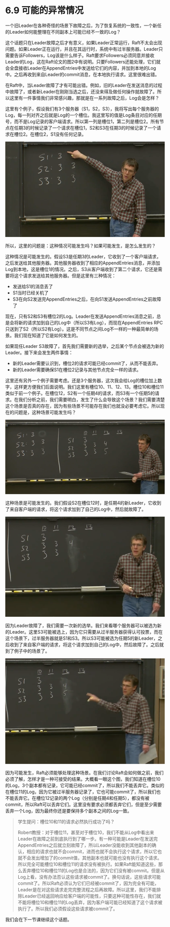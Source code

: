 # 6.9 可能的异常情况

一个旧Leader在各种奇怪的场景下故障之后，为了恢复系统的一致性，一个新任的Leader如何能整理在不同副本上可能已经不一致的Log？

这个话题只在Leader故障之后才有意义，如果Leader正常运行，Raft不太会出现问题。如果Leader正在运行，并且在其运行时，系统中有过半服务器。Leader只需要告诉Followers，Log该是什么样子。Raft要求Followers必须同意并接收Leader的Log，这在Raft论文的图2中有说明。只要Followers还能处理，它们就会全盘接收Leader在AppendEntries中发送给它们的内容，并加到本地的Log中。之后再收到来自Leader的commit消息，在本地执行请求。这里很难出错。

在Raft中，当Leader故障了才有可能出错。例如，旧的Leader在发送消息的过程中故障了，或者新Leader在刚刚当选之后，还没来得及做任何操作就故障了。所以这里有一件事情我们非常感兴趣，那就是在一系列故障之后，Log会是怎样？

这里有个例子，假设我们有3个服务器（S1，S2，S3），我将写出每个服务器的Log，每一列对齐之后就是Log的一个槽位。我这里写的值是Log条目对应的任期号，而不是Log记录的客户端请求。所以第一列是槽位1，第二列是槽位2。所有节点在任期3的时候记录了一个请求在槽位1，S2和S3在任期3的时候记录了一个请求在槽位2。在槽位2，S1没有任何记录。&#x20;

![](<../.gitbook/assets/image (39).png>)

所以，这里的问题是：这种情况可能发生吗？如果可能发生，是怎么发生的？

这种情况是可能发生的。假设S3是任期3的Leader，它收到了一个客户端请求，之后发送给其他服务器。其他服务器收到了相应的AppendEntries消息，并添加Log到本地，这是槽位1的情况。之后，S3从客户端收到了第二个请求，它还是需要将这个请求发送给其他服务器。但是这里有三种情况：

* 发送给S1的消息丢了
* S1当时已经关机了
* S3在向S2发送完AppendEntries之后，在向S1发送AppendEntries之前故障了

现在，只有S2和S3有槽位2的Log。Leader在发送AppendEntries消息之前，总是会将新的请求加到自己的Log中（所以S3有Log），而现在AppendEntries RPC只送到了S2（所以S2有Log）。这是不同节点之间Log不一样的一种最简单的场景。我们现在知道了它是如何发生的。

如果现任Leader S3故障了，首先我们需要新的选举，之后某个节点会被选为新的Leader。接下来会发生两件事情：

* 新的Leader需要认识到，槽位2的请求可能已经commit了，从而不能丢弃。
* 新的Leader需要确保S1在槽位2记录与其他节点完全一样的请求。

这里还有另外一个例子需要考虑。还是3个服务器，这次我会给Log的槽位加上数字，这样更方便我们后面说明。我们这里有槽位10、11、12、13。槽位10和槽位11类似于前一个例子。在槽位12，S2有一个任期4的请求，而S3有一个任期5的请求。在我们分析之前，我们需要明白，发生了什么会导致这个场景？我们需要清楚这个场景是否真的存在，因为有些场景不可能存在我们也就没必要考虑它。所以现在的问题是，这种场景可能发生吗？

![](<../.gitbook/assets/image (40).png>)

这种场景是可能发生的。我们假设S2在槽位12时，是任期4的新Leader，它收到了来自客户端的请求，将这个请求加到了自己的Log中，然后就故障了。

![](<../.gitbook/assets/image (41).png>)

因为Leader故障了，我们需要一次新的选举。我们来看哪个服务器可以被选为新的Leader。这里S3可能被选上，因为它只需要从过半服务器获得认可投票，而在这个场景下，过半服务器就是S1和S3。所以S3可能被选为任期5的新Leader，之后收到了来自客户端的请求，将这个请求加到自己的Log中，然后故障了。之后就到了例子中的场景了。

![](<../.gitbook/assets/image (42).png>)

因为可能发生，Raft必须能够处理这种场景。在我们讨论Raft会如何做之前，我们必须了解，怎样才是一种可接受的结果。大概看一眼这个图，我们知道在槽位10的Log，3个副本都有记录，它可能已经commit了，所以我们不能丢弃它。类似的在槽位11的Log，因为它被过半服务器记录了，它也可能commit了，所以我们也不能丢弃它。在槽位12记录的两个Log（分别是任期4和任期5），都没有被commit，所以Raft可以丢弃它们。这里没有要求必须都丢弃它们，但是至少需要丢弃一个Log，因为最终你还是要保持多个副本之间的Log一致。

> 学生提问：槽位10和11的请求必然执行成功了吗？
>
> Robert教授：对于槽位11，甚至对于槽位10，我们不能从Log中看出来Leader在故障之前到底执行到了哪一步。有一种可能是Leader在发送完AppendEntries之后就立刻故障了，所以Leader没能收到其他副本的确认，相应的请求也就不会commit，进而也就不会执行这个请求，所以它也就不会发出增加了的commit值，其他副本也就可能也没有执行这个请求。所以完全可能槽位10和槽位11的请求没有被执行。如果Raft能知道这些，那么丢弃槽位10和槽位11的Log也是合法的，因为它们没有被commit。但是从Log上看，没有办法否认这些请求被commit了。换句话说，这些请求可能commit了。所以Raft必须认为它们已经被commit了，因为完全有可能，Leader是在对这些请求走完完整流程之后再故障。所以这里，我们不能排除Leader已经返回响应给客户端的可能性，只要这种可能性存在，我们就不能将槽位10和槽位11的Log丢弃，因为客户端可能已经知道了这个请求被执行了。所以我们必须假设这些请求被commit了。

我们会在下一节课继续这个话题。
